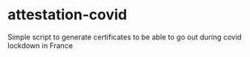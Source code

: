 # attestation-covid
Simple script to generate certificates to be able to go out during covid lockdown in France
